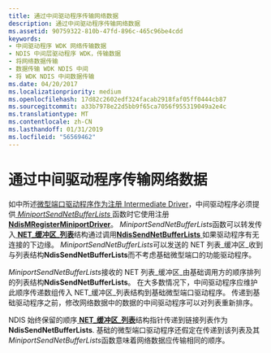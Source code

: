 ```yaml
---
title: 通过中间驱动程序传输网络数据
description: 通过中间驱动程序传输网络数据
ms.assetid: 90759322-810b-47fd-896c-465c96be4cdd
keywords:
- 中间驱动程序 WDK 网络传输数据
- NDIS 中间层驱动程序 WDK，传输数据
- 将网络数据传输
- 数据传输 WDK NDIS 中间
- 将 WDK NDIS 中间数据传输
ms.date: 04/20/2017
ms.localizationpriority: medium
ms.openlocfilehash: 17d82c2602edf324facab2918faf05ff0444cb87
ms.sourcegitcommit: a33b7978e22d5bb9f65ca7056f955319049a2e4c
ms.translationtype: MT
ms.contentlocale: zh-CN
ms.lasthandoff: 01/31/2019
ms.locfileid: "56569462"
---
```

# <a name="transmitting-network-data-through-an-intermediate-driver"></a>通过中间驱动程序传输网络数据





如中所述[微型端口驱动程序作为注册 Intermediate Driver](registering-an-intermediate-driver-as-a-miniport-driver.md)，中间驱动程序必须提供[ *MiniportSendNetBufferLists* ](https://msdn.microsoft.com/library/windows/hardware/ff559440)函数时它使用注册[ **NdisMRegisterMiniportDriver**](https://msdn.microsoft.com/library/windows/hardware/ff563654)。 *MiniportSendNetBufferLists*函数可以转发传入[ **NET\_缓冲区\_列表**](https://msdn.microsoft.com/library/windows/hardware/ff568388)结构通过调用[**NdisSendNetBufferLists** ](https://msdn.microsoft.com/library/windows/hardware/ff564535)如果驱动程序有无连接的下边缘。 *MiniportSendNetBufferLists*可以发送的 NET 列表\_缓冲区\_收到与列表结构**NdisSendNetBufferLists**而不考虑基础微型端口的功能驱动程序。

*MiniportSendNetBufferLists*接收的 NET 列表\_缓冲区\_由基础调用方的顺序排列的列表结构**NdisSendNetBufferLists**。 在大多数情况下，中间驱动程序应维护此顺序传递数组传入 NET\_缓冲区\_列表结构到基础微型端口驱动程序。 传递到基础驱动程序之前，修改网络数据中的数据的中间驱动程序可以对列表重新排序。

NDIS 始终保留的顺序[ **NET\_缓冲区\_列表**](https://msdn.microsoft.com/library/windows/hardware/ff568388)结构指针传递到链接列表作为**NdisSendNetBufferLists**. 基础的微型端口驱动程序还假定在传递到该列表及其*MiniportSendNetBufferLists*函数意味着网络数据应传输相同的顺序。

 

 





